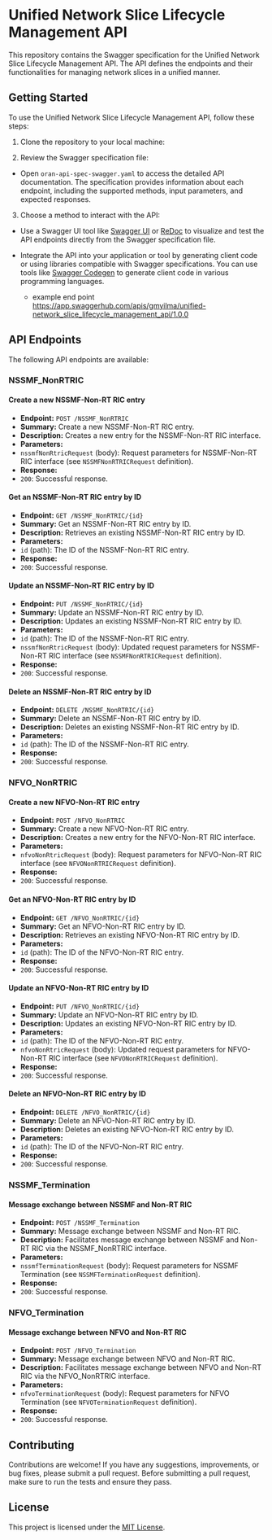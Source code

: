 
# Unified Network Slice Lifecycle Management API

This repository contains the Swagger specification for the Unified Network Slice Lifecycle Management API. The API defines the endpoints and their functionalities for managing network slices in a unified manner.

## Getting Started

To use the Unified Network Slice Lifecycle Management API, follow these steps:

1. Clone the repository to your local machine:



2. Review the Swagger specification file:

- Open `oran-api-spec-swagger.yaml` to access the detailed API documentation. The specification provides information about each endpoint, including the supported methods, input parameters, and expected responses.

3. Choose a method to interact with the API:

- Use a Swagger UI tool like [Swagger UI](https://swagger.io/tools/swagger-ui/) or [ReDoc](https://redoc.ly/) to visualize and test the API endpoints directly from the Swagger specification file.

- Integrate the API into your application or tool by generating client code or using libraries compatible with Swagger specifications. You can use tools like [Swagger Codegen](https://swagger.io/tools/swagger-codegen/) to generate client code in various programming languages.

  - example end point https://app.swaggerhub.com/apis/gmyilma/unified-network_slice_lifecycle_management_api/1.0.0

## API Endpoints

The following API endpoints are available:

### NSSMF_NonRTRIC

#### Create a new NSSMF-Non-RT RIC entry

- **Endpoint:** `POST /NSSMF_NonRTRIC`
- **Summary:** Create a new NSSMF-Non-RT RIC entry.
- **Description:** Creates a new entry for the NSSMF-Non-RT RIC interface.
- **Parameters:**
- `nssmfNonRtricRequest` (body): Request parameters for NSSMF-Non-RT RIC interface (see `NSSMFNonRTRICRequest` definition).
- **Response:**
- `200`: Successful response.

#### Get an NSSMF-Non-RT RIC entry by ID

- **Endpoint:** `GET /NSSMF_NonRTRIC/{id}`
- **Summary:** Get an NSSMF-Non-RT RIC entry by ID.
- **Description:** Retrieves an existing NSSMF-Non-RT RIC entry by ID.
- **Parameters:**
- `id` (path): The ID of the NSSMF-Non-RT RIC entry.
- **Response:**
- `200`: Successful response.

#### Update an NSSMF-Non-RT RIC entry by ID

- **Endpoint:** `PUT /NSSMF_NonRTRIC/{id}`
- **Summary:** Update an NSSMF-Non-RT RIC entry by ID.
- **Description:** Updates an existing NSSMF-Non-RT RIC entry by ID.
- **Parameters:**
- `id` (path): The ID of the NSSMF-Non-RT RIC entry.
- `nssmfNonRtricRequest` (body): Updated request parameters for NSSMF-Non-RT RIC interface (see `NSSMFNonRTRICRequest` definition).
- **Response:**
- `200`: Successful response.

#### Delete an NSSMF-Non-RT RIC entry by ID

- **Endpoint:** `DELETE /NSSMF_NonRTRIC/{id}`
- **Summary:** Delete an NSSMF-Non-RT RIC entry by ID.
- **Description:** Deletes an existing NSSMF-Non-RT RIC entry by ID.
- **Parameters:**
- `id` (path): The ID of the NSSMF-Non-RT RIC entry.
- **Response:**
- `200`: Successful response.

### NFVO_NonRTRIC

#### Create a new NFVO-Non-RT RIC entry

- **Endpoint:** `POST /NFVO_NonRTRIC`
- **Summary:** Create a new NFVO-Non-RT RIC entry.
- **Description:** Creates a new entry for the NFVO-Non-RT RIC interface.
- **Parameters:**
- `nfvoNonRtricRequest` (body): Request parameters for NFVO-Non-RT RIC interface (see `NFVONonRTRICRequest` definition).
- **Response:**
- `200`: Successful response.

#### Get an NFVO-Non-RT RIC entry by ID

- **Endpoint:** `GET /NFVO_NonRTRIC/{id}`
- **Summary:** Get an NFVO-Non-RT RIC entry by ID.
- **Description:** Retrieves an existing NFVO-Non-RT RIC entry by ID.
- **Parameters:**
- `id` (path): The ID of the NFVO-Non-RT RIC entry.
- **Response:**
- `200`: Successful response.

#### Update an NFVO-Non-RT RIC entry by ID

- **Endpoint:** `PUT /NFVO_NonRTRIC/{id}`
- **Summary:** Update an NFVO-Non-RT RIC entry by ID.
- **Description:** Updates an existing NFVO-Non-RT RIC entry by ID.
- **Parameters:**
- `id` (path): The ID of the NFVO-Non-RT RIC entry.
- `nfvoNonRtricRequest` (body): Updated request parameters for NFVO-Non-RT RIC interface (see `NFVONonRTRICRequest` definition).
- **Response:**
- `200`: Successful response.

#### Delete an NFVO-Non-RT RIC entry by ID

- **Endpoint:** `DELETE /NFVO_NonRTRIC/{id}`
- **Summary:** Delete an NFVO-Non-RT RIC entry by ID.
- **Description:** Deletes an existing NFVO-Non-RT RIC entry by ID.
- **Parameters:**
- `id` (path): The ID of the NFVO-Non-RT RIC entry.
- **Response:**
- `200`: Successful response.

### NSSMF_Termination

#### Message exchange between NSSMF and Non-RT RIC

- **Endpoint:** `POST /NSSMF_Termination`
- **Summary:** Message exchange between NSSMF and Non-RT RIC.
- **Description:** Facilitates message exchange between NSSMF and Non-RT RIC via the NSSMF_NonRTRIC interface.
- **Parameters:**
- `nssmfTerminationRequest` (body): Request parameters for NSSMF Termination (see `NSSMFTerminationRequest` definition).
- **Response:**
- `200`: Successful response.

### NFVO_Termination

#### Message exchange between NFVO and Non-RT RIC

- **Endpoint:** `POST /NFVO_Termination`
- **Summary:** Message exchange between NFVO and Non-RT RIC.
- **Description:** Facilitates message exchange between NFVO and Non-RT RIC via the NFVO_NonRTRIC interface.
- **Parameters:**
- `nfvoTerminationRequest` (body): Request parameters for NFVO Termination (see `NFVOTerminationRequest` definition).
- **Response:**
- `200`: Successful response.

## Contributing

Contributions are welcome! If you have any suggestions, improvements, or bug fixes, please submit a pull request. Before submitting a pull request, make sure to run the tests and ensure they pass.

## License

This project is licensed under the [MIT License](LICENSE).
